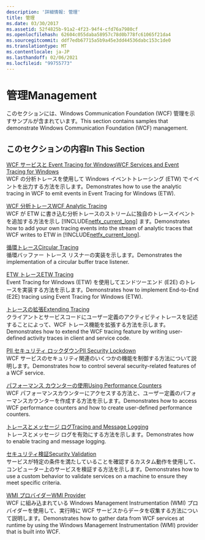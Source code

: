 ```yaml
---
description: '詳細情報: 管理'
title: 管理
ms.date: 03/30/2017
ms.assetid: 52f4825b-91a2-4f23-94f4-cfd76a7980cf
ms.openlocfilehash: 62604c055daba58957c78d0b778fc61065f21da4
ms.sourcegitcommit: ddf7edb67715a5b9a45e3dd44536dabc153c1de0
ms.translationtype: MT
ms.contentlocale: ja-JP
ms.lasthandoff: 02/06/2021
ms.locfileid: "99755773"
---
```

# <a name="management"></a><span data-ttu-id="b7bea-103">管理</span><span class="sxs-lookup"><span data-stu-id="b7bea-103">Management</span></span>

<span data-ttu-id="b7bea-104">このセクションには、Windows Communication Foundation (WCF) 管理を示すサンプルが含まれています。</span><span class="sxs-lookup"><span data-stu-id="b7bea-104">This section contains samples that demonstrate Windows Communication Foundation (WCF) management.</span></span>  
  
## <a name="in-this-section"></a><span data-ttu-id="b7bea-105">このセクションの内容</span><span class="sxs-lookup"><span data-stu-id="b7bea-105">In This Section</span></span>  

 [<span data-ttu-id="b7bea-106">WCF サービスと Event Tracing for Windows</span><span class="sxs-lookup"><span data-stu-id="b7bea-106">WCF Services and Event Tracing for Windows</span></span>](wcf-services-and-event-tracing-for-windows.md)  
 <span data-ttu-id="b7bea-107">WCF の分析トレースを使用して Windows イベントトレーシング (ETW) でイベントを出力する方法を示します。</span><span class="sxs-lookup"><span data-stu-id="b7bea-107">Demonstrates how to use the analytic tracing in WCF to emit events in Event Tracing for Windows (ETW).</span></span>  
  
 [<span data-ttu-id="b7bea-108">WCF 分析トレース</span><span class="sxs-lookup"><span data-stu-id="b7bea-108">WCF Analytic Tracing</span></span>](wcf-analytic-tracing.md)  
 <span data-ttu-id="b7bea-109">WCF が ETW に書き込む分析トレースのストリームに独自のトレースイベントを追加する方法を示し [!INCLUDE[netfx_current_long](../../../../includes/netfx-current-long-md.md)] ます。</span><span class="sxs-lookup"><span data-stu-id="b7bea-109">Demonstrates how to add your own tracing events into the stream of analytic traces that WCF writes to ETW in [!INCLUDE[netfx_current_long](../../../../includes/netfx-current-long-md.md)].</span></span>  
  
 [<span data-ttu-id="b7bea-110">循環トレース</span><span class="sxs-lookup"><span data-stu-id="b7bea-110">Circular Tracing</span></span>](circular-tracing.md)  
 <span data-ttu-id="b7bea-111">循環バッファー トレース リスナーの実装を示します。</span><span class="sxs-lookup"><span data-stu-id="b7bea-111">Demonstrates the implementation of a circular buffer trace listener.</span></span>  
  
 [<span data-ttu-id="b7bea-112">ETW トレース</span><span class="sxs-lookup"><span data-stu-id="b7bea-112">ETW Tracing</span></span>](etw-tracing.md)  
 <span data-ttu-id="b7bea-113">Event Tracing for Windows (ETW) を使用してエンドツーエンド (E2E) のトレースを実装する方法を示します。</span><span class="sxs-lookup"><span data-stu-id="b7bea-113">Demonstrates how to implement End-to-End (E2E) tracing using Event Tracing for Windows (ETW).</span></span>  
  
 [<span data-ttu-id="b7bea-114">トレースの拡張</span><span class="sxs-lookup"><span data-stu-id="b7bea-114">Extending Tracing</span></span>](extending-tracing.md)  
 <span data-ttu-id="b7bea-115">クライアントとサービスコードにユーザー定義のアクティビティトレースを記述することによって、WCF トレース機能を拡張する方法を示します。</span><span class="sxs-lookup"><span data-stu-id="b7bea-115">Demonstrates how to extend the WCF tracing feature by writing user-defined activity traces in client and service code.</span></span>  
  
 [<span data-ttu-id="b7bea-116">PII セキュリティ ロックダウン</span><span class="sxs-lookup"><span data-stu-id="b7bea-116">PII Security Lockdown</span></span>](pii-security-lockdown.md)  
 <span data-ttu-id="b7bea-117">WCF サービスのセキュリティ関連のいくつかの機能を制御する方法について説明します。</span><span class="sxs-lookup"><span data-stu-id="b7bea-117">Demonstrates how to control several security-related features of a WCF service.</span></span>  
  
 [<span data-ttu-id="b7bea-118">パフォーマンス カウンターの使用</span><span class="sxs-lookup"><span data-stu-id="b7bea-118">Using Performance Counters</span></span>](using-performance-counters.md)  
 <span data-ttu-id="b7bea-119">WCF パフォーマンスカウンターにアクセスする方法と、ユーザー定義のパフォーマンスカウンターを作成する方法を示します。</span><span class="sxs-lookup"><span data-stu-id="b7bea-119">Demonstrates how to access WCF performance counters and how to create user-defined performance counters.</span></span>  
  
 [<span data-ttu-id="b7bea-120">トレースとメッセージ ログ</span><span class="sxs-lookup"><span data-stu-id="b7bea-120">Tracing and Message Logging</span></span>](tracing-and-message-logging.md)  
 <span data-ttu-id="b7bea-121">トレースとメッセージ ログを有効にする方法を示します。</span><span class="sxs-lookup"><span data-stu-id="b7bea-121">Demonstrates how to enable tracing and message logging.</span></span>  
  
 [<span data-ttu-id="b7bea-122">セキュリティ検証</span><span class="sxs-lookup"><span data-stu-id="b7bea-122">Security Validation</span></span>](security-validation.md)  
 <span data-ttu-id="b7bea-123">サービスが特定の条件を満たしていることを確認するカスタム動作を使用して、コンピューター上のサービスを検証する方法を示します。</span><span class="sxs-lookup"><span data-stu-id="b7bea-123">Demonstrates how to use a custom behavior to validate services on a machine to ensure they meet specific criteria.</span></span>  
  
 [<span data-ttu-id="b7bea-124">WMI プロバイダー</span><span class="sxs-lookup"><span data-stu-id="b7bea-124">WMI Provider</span></span>](wmi-provider.md)  
 <span data-ttu-id="b7bea-125">WCF に組み込まれている Windows Management Instrumentation (WMI) プロバイダーを使用して、実行時に WCF サービスからデータを収集する方法について説明します。</span><span class="sxs-lookup"><span data-stu-id="b7bea-125">Demonstrates how to gather data from WCF services at runtime by using the Windows Management Instrumentation (WMI) provider that is built into WCF.</span></span>
